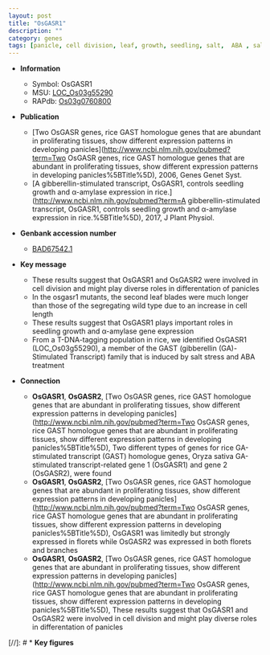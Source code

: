 ```yaml
---
layout: post
title: "OsGASR1"
description: ""
category: genes
tags: [panicle, cell division, leaf, growth, seedling, salt,  ABA , salt stress, stress, ABA]
---
```


* **Information**  
    + Symbol: OsGASR1  
    + MSU: [LOC_Os03g55290](http://rice.uga.edu/cgi-bin/ORF_infopage.cgi?orf=LOC_Os03g55290)  
    + RAPdb: [Os03g0760800](https://rapdb.dna.affrc.go.jp/locus/?name=Os03g0760800)  

* **Publication**  
    + [Two OsGASR genes, rice GAST homologue genes that are abundant in proliferating tissues, show different expression patterns in developing panicles](http://www.ncbi.nlm.nih.gov/pubmed?term=Two OsGASR genes, rice GAST homologue genes that are abundant in proliferating tissues, show different expression patterns in developing panicles%5BTitle%5D), 2006, Genes Genet Syst.
    + [A gibberellin-stimulated transcript, OsGASR1, controls seedling growth and α-amylase expression in rice.](http://www.ncbi.nlm.nih.gov/pubmed?term=A gibberellin-stimulated transcript, OsGASR1, controls seedling growth and α-amylase expression in rice.%5BTitle%5D), 2017, J Plant Physiol.

* **Genbank accession number**  
    + [BAD67542.1](http://www.ncbi.nlm.nih.gov/nuccore/BAD67542.1)

* **Key message**  
    + These results suggest that OsGASR1 and OsGASR2 were involved in cell division and might play diverse roles in differentation of panicles
    + In the osgasr1 mutants, the second leaf blades were much longer than those of the segregating wild type due to an increase in cell length
    + These results suggest that OsGASR1 plays important roles in seedling growth and α-amylase gene expression
    + From a T-DNA-tagging population in rice, we identified OsGASR1 (LOC_Os03g55290), a member of the GAST (gibberellin (GA)-Stimulated Transcript) family that is induced by salt stress and ABA treatment

* **Connection**  
    + __OsGASR1__, __OsGASR2__, [Two OsGASR genes, rice GAST homologue genes that are abundant in proliferating tissues, show different expression patterns in developing panicles](http://www.ncbi.nlm.nih.gov/pubmed?term=Two OsGASR genes, rice GAST homologue genes that are abundant in proliferating tissues, show different expression patterns in developing panicles%5BTitle%5D), Two different types of genes for rice GA-stimulated transcript (GAST) homologue genes, Oryza sativa GA-stimulated transcript-related gene 1 (OsGASR1) and gene 2 (OsGASR2), were found
    + __OsGASR1__, __OsGASR2__, [Two OsGASR genes, rice GAST homologue genes that are abundant in proliferating tissues, show different expression patterns in developing panicles](http://www.ncbi.nlm.nih.gov/pubmed?term=Two OsGASR genes, rice GAST homologue genes that are abundant in proliferating tissues, show different expression patterns in developing panicles%5BTitle%5D), OsGASR1 was limitedly but strongly expressed in florets while OsGASR2 was expressed in both florets and branches
    + __OsGASR1__, __OsGASR2__, [Two OsGASR genes, rice GAST homologue genes that are abundant in proliferating tissues, show different expression patterns in developing panicles](http://www.ncbi.nlm.nih.gov/pubmed?term=Two OsGASR genes, rice GAST homologue genes that are abundant in proliferating tissues, show different expression patterns in developing panicles%5BTitle%5D), These results suggest that OsGASR1 and OsGASR2 were involved in cell division and might play diverse roles in differentation of panicles

[//]: # * **Key figures**  


